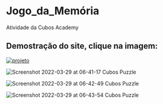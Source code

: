 # Jogo_da_Memória
Atividade da Cubos Academy

## Demostração do site, clique na imagem:
[![projeto](https://pixelproject.com.br/wp-content/uploads/2019/07/criacao-de-videos-e-youtube-ads-1471270025-1200x565.jpg)](https://youtu.be/4eoKtXCOc4Y)

![Screenshot 2022-03-29 at 06-41-17 Cubos Puzzle](https://user-images.githubusercontent.com/50378596/160583895-1d45705d-3c7c-4377-9223-3f6d3f734894.png)

![Screenshot 2022-03-29 at 06-42-49 Cubos Puzzle](https://user-images.githubusercontent.com/50378596/160587248-38f70f05-fb41-4c3c-9f73-63ae0aed2ff2.png)


![Screenshot 2022-03-29 at 06-43-54 Cubos Puzzle](https://user-images.githubusercontent.com/50378596/160587570-adbbbeda-ffb3-4ace-8baf-a293c1c03981.png)
